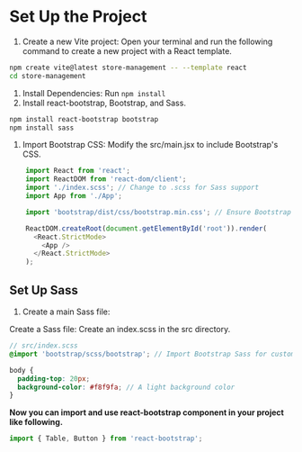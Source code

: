 # Set Up the Project

1. Create a new Vite project: Open your terminal and run the following command to create a new project with a React template.

```bash
npm create vite@latest store-management -- --template react
cd store-management
```

1. Install Dependencies: Run  `npm install`
2. Install react-bootstrap, Bootstrap, and Sass.

```bash
npm install react-bootstrap bootstrap
npm install sass
```

1. Import Bootstrap CSS: Modify the src/main.jsx to include Bootstrap's CSS.

```javascript
    import React from 'react';
    import ReactDOM from 'react-dom/client';
    import './index.scss'; // Change to .scss for Sass support
    import App from './App';

    import 'bootstrap/dist/css/bootstrap.min.css'; // Ensure Bootstrap CSS is imported

    ReactDOM.createRoot(document.getElementById('root')).render(
      <React.StrictMode>
        <App />
      </React.StrictMode>
    );
```

## Set Up Sass

1. Create a main Sass file:

Create a Sass file: Create an index.scss in the src directory.

```scss
// src/index.scss
@import 'bootstrap/scss/bootstrap'; // Import Bootstrap Sass for customization

body {
  padding-top: 20px;
  background-color: #f8f9fa; // A light background color
}
```

**Now you can import and use react-bootstrap component in your project like following.**

```javascript
import { Table, Button } from 'react-bootstrap';
```

